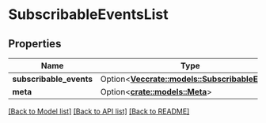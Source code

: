 # SubscribableEventsList

## Properties

Name | Type | Description | Notes
------------ | ------------- | ------------- | -------------
**subscribable_events** | Option<[**Vec<crate::models::SubscribableEvent>**](SubscribableEvent.md)> |  | [optional]
**meta** | Option<[**crate::models::Meta**](Meta.md)> |  | [optional]

[[Back to Model list]](../README.md#documentation-for-models) [[Back to API list]](../README.md#documentation-for-api-endpoints) [[Back to README]](../README.md)


